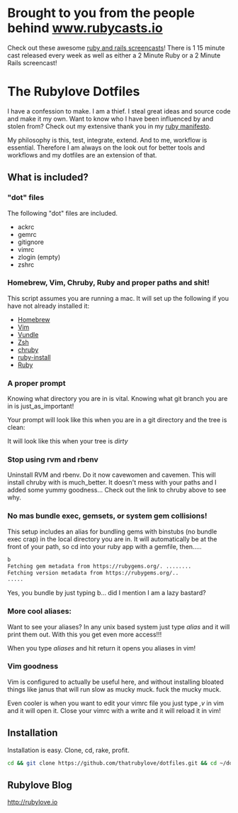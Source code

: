 # Brought to you from the people behind www.rubycasts.io

Check out these awesome [ruby and rails screencasts](https://www.rubycasts.io)! There is 1 15 minute cast released every week as well as either a 2 Minute Ruby or a 2 Minute Rails screencast!

# The Rubylove Dotfiles

I have a confession to make. I am a thief. I steal great ideas and source code and make it my own. Want to know who I have been influenced by and stolen from? Check out my extensive thank you in my [ruby manifesto](https://github.com/rubylove/ruby_programming_manifesto).

My philosophy is this, test, integrate, extend. And to me, workflow is essential. Therefore I am always on the look out for better tools and workflows and my dotfiles are an extension of that.


## What is included?

### "dot" files

The following "dot" files are included. 

* ackrc
* gemrc
* gitignore
* vimrc
* zlogin (empty)
* zshrc

### Homebrew, Vim, Chruby, Ruby and proper paths and shit!

This script assumes you are running a mac. It will set up the following if you have not already installed it:

* [Homebrew](http://brew.sh/)
* [Vim](http://www.vim.org/)
* [Vundle](https://github.com/gmarik/Vundle.vim)
* [Zsh](http://www.zsh.org/)
* [chruby](https://github.com/postmodern/chruby)
* [ruby-install](https://github.com/postmodern/ruby-install)
* [Ruby](https://github.com/ruby/ruby)

### A proper prompt

Knowing what directory you are in is vital. Knowing what git branch you are in is just_as_important!

Your prompt will look like this when you are in a git directory and the tree is clean:

It will look like this when your tree is *dirty*

### Stop using rvm and rbenv

Uninstall RVM and rbenv. Do it now cavewomen and cavemen. This will install chruby with is much_better. It doesn't mess with your paths and I added some yummy goodness... Check out the link to chruby above to see why.

### No mas bundle exec, gemsets, or system gem collisions!

This setup includes an alias for bundling gems with binstubs (no bundle exec crap) in the local directory you are in. It will automatically be at the front of your path, so cd into your ruby app with a gemfile, then.....

```bash
b
Fetching gem metadata from https://rubygems.org/. ........
Fetching version metadata from https://rubygems.org/..
.....
```

Yes, you bundle by just typing b... did I mention I am a lazy bastard?

### More cool aliases:

Want to see your aliases? In any unix based system just type *alias* and it will print them out. With this you get even more access!!!

When you type *aliases* and hit return it opens you aliases in vim!


### Vim goodness

Vim is configured to actually be useful here, and without installing bloated things like janus that will run slow as mucky muck. fuck the mucky muck.

Even cooler is when you want to edit your vimrc file you just type *,v* in vim and it will open it. Close your vimrc with a write and it will reload it in vim!

## Installation

Installation is easy. Clone, cd, rake, profit.

```sh
cd && git clone https://github.com/thatrubylove/dotfiles.git && cd ~/dotfiles && rake
```

## Rubylove Blog

http://rubylove.io
